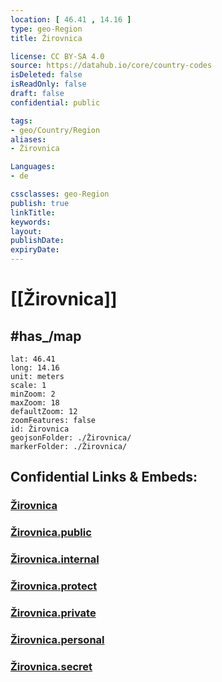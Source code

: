 ```yaml
---
location: [ 46.41 , 14.16 ] 
type: geo-Region
title: Žirovnica

license: CC BY-SA 4.0
source: https://datahub.io/core/country-codes
isDeleted: false
isReadOnly: false
draft: false
confidential: public

tags:
- geo/Country/Region
aliases:
- Žirovnica

Languages:
- de

cssclasses: geo-Region
publish: true
linkTitle: 
keywords: 
layout: 
publishDate: 
expiryDate: 
---
```


# [[Žirovnica]] 


## #has_/map 

```leaflet
lat: 46.41
long: 14.16
unit: meters
scale: 1
minZoom: 2 
maxZoom: 18
defaultZoom: 12
zoomFeatures: false 
id: Žirovnica
geojsonFolder: ./Žirovnica/
markerFolder: ./Žirovnica/
```


## Confidential Links & Embeds: 

### [Žirovnica](/_Standards/Earth/Continent/Europe/Europe~Central/Slovenia/Regions~Slovenia/Gorenjska/counties~Gorenjska/Žirovnica.md) 

### [Žirovnica.public](/_public/Earth/Continent/Europe/Europe~Central/Slovenia/Regions~Slovenia/Gorenjska/counties~Gorenjska/Žirovnica.public.md) 

### [Žirovnica.internal](/_internal/Earth/Continent/Europe/Europe~Central/Slovenia/Regions~Slovenia/Gorenjska/counties~Gorenjska/Žirovnica.internal.md) 

### [Žirovnica.protect](/_protect/Earth/Continent/Europe/Europe~Central/Slovenia/Regions~Slovenia/Gorenjska/counties~Gorenjska/Žirovnica.protect.md) 

### [Žirovnica.private](/_private/Earth/Continent/Europe/Europe~Central/Slovenia/Regions~Slovenia/Gorenjska/counties~Gorenjska/Žirovnica.private.md) 

### [Žirovnica.personal](/_personal/Earth/Continent/Europe/Europe~Central/Slovenia/Regions~Slovenia/Gorenjska/counties~Gorenjska/Žirovnica.personal.md) 

### [Žirovnica.secret](/_secret/Earth/Continent/Europe/Europe~Central/Slovenia/Regions~Slovenia/Gorenjska/counties~Gorenjska/Žirovnica.secret.md)

